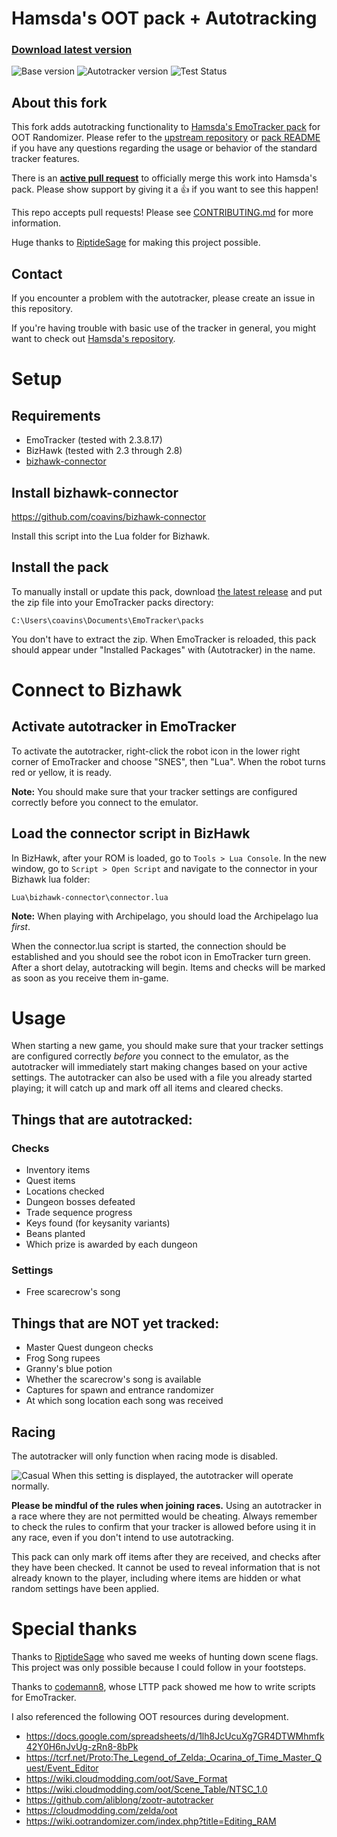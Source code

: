 # Hamsda's OOT pack + Autotracking

### [Download latest version](https://github.com/coavins/EmoTrackerPacks/releases)

![Base version](https://img.shields.io/badge/base-v3.9.0.0-blue)
![Autotracker version](https://img.shields.io/badge/auto-v3-red)
![Test Status](https://github.com/coavins/EmoTrackerPacks/workflows/tests/badge.svg)

## About this fork

This fork adds autotracking functionality to [Hamsda's EmoTracker pack](https://github.com/Hamsda/EmoTrackerPacks) for OOT Randomizer. Please refer to the [upstream repository](https://github.com/Hamsda/EmoTrackerPacks) or [pack README](ootrando_overworldmap_hamsda/README.md) if you have any questions regarding the usage or behavior of the standard tracker features.

There is an **[active pull request](https://github.com/Hamsda/EmoTrackerPacks/pull/123)** to officially merge this work into Hamsda's pack. Please show support by giving it a 👍 if you want to see this happen!

This repo accepts pull requests! Please see [CONTRIBUTING.md](CONTRIBUTING.md) for more information.

Huge thanks to [RiptideSage](https://github.com/RiptideSage) for making this project possible.

## Contact

If you encounter a problem with the autotracker, please create an issue in this repository.

If you're having trouble with basic use of the tracker in general, you might want to check out [Hamsda's repository](https://github.com/Hamsda/EmoTrackerPacks).

# Setup

## Requirements

- EmoTracker (tested with 2.3.8.17)
- BizHawk (tested with 2.3 through 2.8)
- [bizhawk-connector](https://github.com/coavins/bizhawk-connector)

## Install bizhawk-connector

https://github.com/coavins/bizhawk-connector

Install this script into the Lua folder for Bizhawk.

## Install the pack

To manually install or update this pack, download [the latest release](https://github.com/coavins/EmoTrackerPacks/releases) and put the zip file into your EmoTracker packs directory:

`C:\Users\coavins\Documents\EmoTracker\packs`

You don't have to extract the zip. When EmoTracker is reloaded, this pack should appear under "Installed Packages" with (Autotracker) in the name.

# Connect to Bizhawk

## Activate autotracker in EmoTracker

To activate the autotracker, right-click the robot icon in the lower right corner of EmoTracker and choose "SNES", then "Lua". When the robot turns red or yellow, it is ready.

**Note:** You should make sure that your tracker settings are configured correctly before you connect to the emulator.

## Load the connector script in BizHawk

In BizHawk, after your ROM is loaded, go to `Tools > Lua Console`. In the new window, go to `Script > Open Script` and navigate to the connector in your Bizhawk lua folder:

`Lua\bizhawk-connector\connector.lua`

**Note:** When playing with Archipelago, you should load the Archipelago lua *first*.

When the connector.lua script is started, the connection should be established and you should see the robot icon in EmoTracker turn green. After a short delay, autotracking will begin. Items and checks will be marked as soon as you receive them in-game.

# Usage

When starting a new game, you should make sure that your tracker settings are configured correctly _before_ you connect to the emulator, as the autotracker will immediately start making changes based on your active settings. The autotracker can also be used with a file you already started playing; it will catch up and mark off all items and cleared checks.

## Things that are autotracked:

### Checks

- Inventory items
- Quest items
- Locations checked
- Dungeon bosses defeated
- Trade sequence progress
- Keys found (for keysanity variants)
- Beans planted
- Which prize is awarded by each dungeon

### Settings

- Free scarecrow's song

## Things that are NOT yet tracked:

- Master Quest dungeon checks
- Frog Song rupees
- Granny's blue potion
- Whether the scarecrow's song is available
- Captures for spawn and entrance randomizer
- At which song location each song was received

## Racing

The autotracker will only function when racing mode is disabled.

![Casual](ootrando_overworldmap_hamsda/images/setting_racemode_off.png "Casual") When this setting is displayed, the autotracker will operate normally.

**Please be mindful of the rules when joining races.** Using an autotracker in a race where they are not permitted would be cheating. Always remember to check the rules to confirm that your tracker is allowed before using it in any race, even if you don't intend to use autotracking.

This pack can only mark off items after they are received, and checks after they have been checked. It cannot be used to reveal information that is not already known to the player, including where items are hidden or what random settings have been applied.

# Special thanks

Thanks to [RiptideSage](https://github.com/RiptideSage/OoT-CompletedChecks) who saved me weeks of hunting down scene flags. This project was only possible because I could follow in your footsteps.

Thanks to [codemann8](https://github.com/codemann8/alttpr_codetracker_codemann8), whose LTTP pack showed me how to write scripts for EmoTracker.

I also referenced the following OOT resources during development.

- https://docs.google.com/spreadsheets/d/1lh8JcUcuXg7GR4DTWMhmfk42Y0H6nJvUg-zRn8-8bPk
- https://tcrf.net/Proto:The_Legend_of_Zelda:_Ocarina_of_Time_Master_Quest/Event_Editor
- https://wiki.cloudmodding.com/oot/Save_Format
- https://wiki.cloudmodding.com/oot/Scene_Table/NTSC_1.0
- https://github.com/aliblong/zootr-autotracker
- https://cloudmodding.com/zelda/oot
- https://wiki.ootrandomizer.com/index.php?title=Editing_RAM
